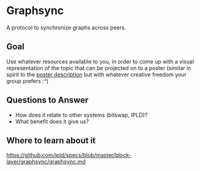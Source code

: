 # Graphsync

A protocol to synchronize graphs across peers.

## Goal

Use whatever resources available to you, in order to come up with a visual representation of the topic that can be projected on to a poster (similar in spirit to the [poster description](README.md#description) but with whatever creative freedom your group prefers :^)

## Questions to Answer

- How does it relate to other systems (bitswap, IPLD)? 
- What benefit does it give us? 

## Where to learn about it

<https://github.com/ipld/specs/blob/master/block-layer/graphsync/graphsync.md>
